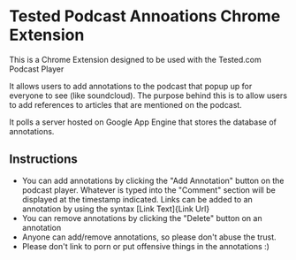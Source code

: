 Tested Podcast Annoations Chrome Extension
==============================================

This is a Chrome Extension designed to be used with the Tested.com Podcast Player

It allows users to add annotations to the podcast that popup up for everyone to see (like soundcloud). 
The purpose behind this is to allow users to add references to articles that are mentioned on the podcast.

It polls a server hosted on Google App Engine that stores the database of annotations.

Instructions
-------------

* You can add annotations by clicking the "Add Annotation" button on the podcast player. Whatever is typed into the "Comment" section will be displayed at the timestamp indicated. Links can be added to an annotation by using the syntax [Link Text]{Link Url}
* You can remove annotations by clicking the "Delete" button on an annotation
* Anyone can add/remove annotations, so please don't abuse the trust.
* Please don't link to porn or put offensive things in the annotations :)